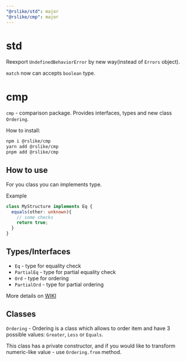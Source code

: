 ```yaml
---
"@rslike/std": major
"@rslike/cmp": major
---
```


# std

Reexport `UndefinedBehaviorError` by new way(instead of `Errors` object).

`match` now can accepts `boolean` type.

# cmp

`cmp` - comparison package. Provides interfaces, types and new class `Ordering`.

How to install:

``` bash
npm i @rslike/cmp
yarn add @rslike/cmp
pnpm add @rslike/cmp
```

## How to use

For you class you can implements type.

Example

```ts
class MyStructure implements Eq {
  equals(other: unknown){
    // some checks
    return true;
  }
}
```

## Types/Interfaces

- `Eq` - type for equality check
- `PartialEq` - type for partial equality check
- `Ord` - type for ordering
- `PartialOrd` - type for partial ordering

More details on [WIKI](https://github.com/vitalics/rslike/wiki/Eq)

## Classes

`Ordering` - Ordering is a class which allows to order item and have 3 possible values: `Greater`, `Less` or `Equals`.

This class has a private constructor, and if you would like to transform numeric-like value - use `Ordering.from` method.
